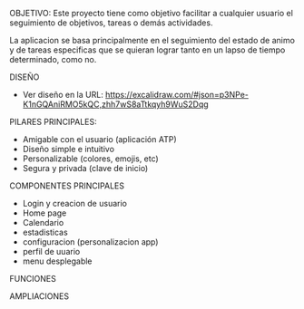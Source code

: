 OBJETIVO: Este proyecto tiene como objetivo facilitar a cualquier usuario el seguimiento de objetivos, tareas o demás actividades.

La aplicacion se basa principalmente en el seguimiento del estado de animo y de tareas especificas que se quieran lograr tanto en un lapso de tiempo determinado, como no.

DISEÑO
  - Ver diseño en la URL:  https://excalidraw.com/#json=p3NPe-K1nGQAniRMO5kQC,zhh7wS8aTtkqyh9WuS2Dqg


PILARES PRINCIPALES:
  -  Amigable con el usuario (aplicación ATP)
  -  Diseño simple e intuitivo
  -  Personalizable (colores, emojis, etc)
  -  Segura y privada (clave de inicio)


COMPONENTES PRINCIPALES
  -  Login y creacion de usuario
  -  Home page
  -  Calendario
  -  estadisticas
  -  configuracion (personalizacion app)
  -  perfil de uuario
  -  menu desplegable

FUNCIONES

AMPLIACIONES
